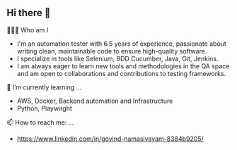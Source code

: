 ## Hi there 👋

👨🏻‍💻 Who am I
- I'm an automation tester with 6.5 years of experience, passionate about writing clean, maintainable code to ensure high-quality software.
- I specialize in tools like Selenium, BDD Cucumber, Java, Git, Jenkins.
- I am always eager to learn new tools and methodologies in the QA space and am open to collaborations and contributions to testing frameworks. 

🌱 I’m currently learning ...
- AWS, Docker, Backend automation and Infrastructure
- Python, Playwirght

📫 How to reach me: ...
- https://www.linkedin.com/in/govind-namasivayam-8384b9205/

<!--
**git4govind/git4govind** is a ✨ _special_ ✨ repository because its `README.md` (this file) appears on your GitHub profile.

Here are some ideas to get you started:

- 🔭 I’m currently working on ...
- 🌱 I’m currently learning ...
- 👯 I’m looking to collaborate on ...
- 🤔 I’m looking for help with ...
- 💬 Ask me about ...
- 📫 How to reach me: ...
- 😄 Pronouns: ...
- ⚡ Fun fact: ...
-->
